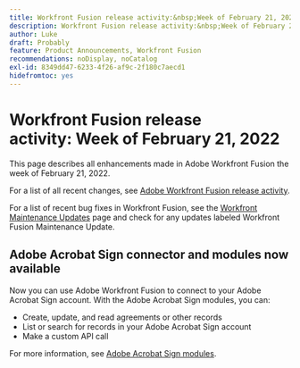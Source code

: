 ```yaml
---
title: Workfront Fusion release activity:&nbsp;Week of February 21, 2022
description: Workfront Fusion release activity:&nbsp;Week of February 21, 2022
author: Luke
draft: Probably
feature: Product Announcements, Workfront Fusion
recommendations: noDisplay, noCatalog
exl-id: 8349dd47-6233-4f26-af9c-2f180c7aecd1
hidefromtoc: yes
---
```

# Workfront Fusion release activity:&nbsp;Week of February 21, 2022

This page describes all enhancements made in Adobe Workfront Fusion the week of February 21, 2022.

For a list of all recent changes, see [Adobe Workfront Fusion release activity](/help/workfront-fusion/fusion-product-releases/fusion-release-activity.md).

For a list of recent bug fixes in Workfront Fusion, see the [Workfront Maintenance Updates](https://experienceleague.adobe.com/docs/workfront-known-issues/releases/current-updates.html) page and check for any updates labeled Workfront Fusion Maintenance Update.

## Adobe Acrobat Sign connector and modules now available

Now you can use Adobe Workfront Fusion to connect to your Adobe Acrobat Sign account. With the Adobe Acrobat Sign modules, you can:

* Create, update, and read agreements or other records
* List or search for records in your Adobe Acrobat Sign account
* Make a custom API call

For more information, see [Adobe Acrobat Sign modules](../../../workfront-fusion/apps-and-their-modules/adobe-sign-modules.md).

